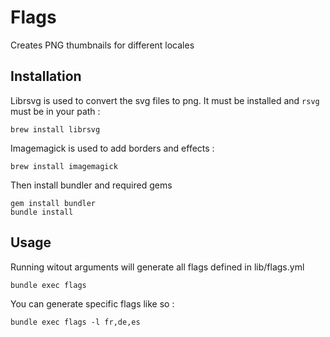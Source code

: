 # Flags

Creates PNG thumbnails for different locales

## Installation

Librsvg is used to convert the svg files to png. It must be installed and `rsvg` must be in your path :

    brew install librsvg

Imagemagick is used to add borders and effects :

    brew install imagemagick

Then install bundler and required gems

    gem install bundler
    bundle install

## Usage

Running witout arguments will generate all flags defined in lib/flags.yml

    bundle exec flags

You can generate specific flags like so :

    bundle exec flags -l fr,de,es